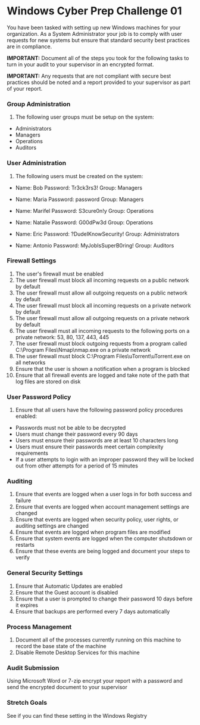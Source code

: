 # Windows Cyber Prep Challenge 01
You have been tasked with setting up new Windows machines for your organization. As a System Administrator your job is to comply with user requests for new systems but ensure that standard security best practices are in compliance.

**IMPORTANT:** Document all of the steps you took for the following tasks to turn in your audit to your supervisor in an encrypted format.

**IMPORTANT:** Any requests that are not compliant with secure best practices should be noted and a report provided to your supervisor as part of your report.

### Group Administration
1. The following user groups must be setup on the system:
  - Administrators
  - Managers
  - Operations
  - Auditors

### User Administration
1. The following users must be created on the system:
  - Name: Bob
    Password: Tr3ck3rs3!
    Group: Managers

  - Name: Maria
    Password: password
    Group: Managers

  - Name: Marifel
    Password: S3cure0n!y
    Group: Operations

  - Name: Natalie
    Password: G00dPw3d
    Group: Operations

  - Name: Eric
    Password: ?DudeIKnowSecurity!
    Group: Administrators

  - Name: Antonio
    Password: MyJobIsSuperB0ring!
    Group: Auditors

### Firewall Settings
1. The user's firewall must be enabled
1. The user firewall must block all incoming requests on a public network by default
1. The user firewall must allow all outgoing requests on a public network by default
1. The user firewall must block all incoming requests on a private network by default
1. The user firewall must allow all outgoing requests on a private network by default
1. The user firewall must all incoming requests to the following ports on a private network: 53, 80, 137, 443, 445
1. The user firewall must block outgoing requests from a program called C:\Program Files\Nmap\nmap.exe on a private network
1. The user firewall must block C:\Program Files\uTorrent\uTorrent.exe on all networks
1. Ensure that the user is shown a notification when a program is blocked
1. Ensure that all firewall events are logged and take note of the path that log files are stored on disk

### User Password Policy
1. Ensure that all users have the following password policy procedures enabled:
  - Passwords must not be able to be decrypted
  - Users must change their password every 90 days
  - Users must ensure their passwords are at least 10 characters long
  - Users must ensure their passwords meet certain complexity requirements
  - If a user attempts to login with an improper password they will be locked out from other attempts for a period of 15 minutes

### Auditing
1. Ensure that events are logged when a user logs in for both success and failure
1. Ensure that events are logged when account management settings are changed
1. Ensure that events are logged when security policy, user rights, or auditing settings are changed
1. Ensure that events are logged when program files are modified
1. Ensure that system events are logged when the computer shutsdown or restarts
1. Ensure that these events are being logged and document your steps to verify

### General Security Settings
1. Ensure that Automatic Updates are enabled
1. Ensure that the Guest account is disabled
1. Ensure that a user is prompted to change their password 10 days before it expires
1. Ensure that backups are performed every 7 days automatically


### Process Management
1. Document all of the processes currently running on this machine to record the base state of the machine
1. Disable Remote Desktop Services for this machine

### Audit Submission
Using Microsoft Word or 7-zip encrypt your report with a password and send the encrypted document to your supervisor

### Stretch Goals
See if you can find these setting in the Windows Registry
